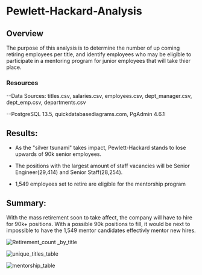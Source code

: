 # Pewlett-Hackard-Analysis

## Overview 
The purpose of this analysis is to determine the number of up coming retiring employees per title, and identify employees who may be eligible to participate in a mentoring program for junior employees that will take thier place. 

### Resources
--Data Sources: titles.csv, salaries.csv, employees.csv, dept_manager.csv, dept_emp.csv, departments.csv

--PostgreSQL 13.5, quickdatabasediagrams.com, PgAdmin 4.6.1

## Results: 
- As the "silver tsunami" takes impact, Pewlett-Hackard stands to lose upwards of 90k senior employees. 

- The positions with the largest amount of staff vacancies will be Senior Engineer(29,414) and Senior Staff(28,254). 

- 1,549 employees set to retire are eligible for the mentorship program

## Summary: 
With the mass retirement soon to take affect, the company will have to hire for 90k+ positions. 
With a possible 90k positions to fill, it would be next to impossible to have the 1,549 mentor candidates effectivly mentor new hires.

![Retirement_count _by_title](https://user-images.githubusercontent.com/95733724/153827611-7c0a487c-a274-4da7-8610-eeacaca373b1.png)

![unique_titles_table](https://user-images.githubusercontent.com/95733724/153827657-f6a0df5e-7ed5-4ace-9637-a99df4e85978.png)


![mentorship_table](https://user-images.githubusercontent.com/95733724/153827810-fabc1e3d-d038-4ee5-9f4a-4422cbf98043.png)
